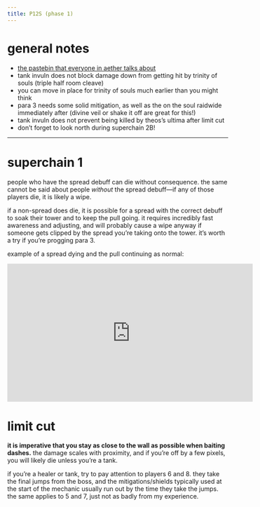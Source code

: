 ```yaml
---
title: P12S (phase 1)
---
```


# general notes
- [the pastebin that everyone in aether talks about](https://pastebin.com/gc93tBFY)
- tank invuln does not block damage down from getting hit by trinity of souls (triple half room cleave)
- you can move in place for trinity of souls much earlier than you might think
- para 3 needs some solid mitigation, as well as the on the soul raidwide immediately after (divine veil or shake it off are great for this!)
- tank invuln does not prevent being killed by theos’s ultima after limit cut
- don’t forget to look north during superchain 2B!
---
# superchain 1
people who have the spread debuff can die without consequence. the same cannot be said about people *without* the spread debuff—if any of those players die, it is likely a wipe.

if a non-spread does die, it is possible for a spread with the correct debuff to soak their tower and to keep the pull going. it requires incredibly fast awareness and adjusting, and will probably cause a wipe anyway if someone gets clipped by the spread you’re taking onto the tower. it’s worth a try if you’re progging para 3.

example of a spread dying and the pull continuing as normal:
<iframe width="560" height="315" src="https://www.youtube.com/embed/G-_Agw5M85o?si=Qa1EHQ9OAEVOjhxZ" title="YouTube video player" align="center" frameborder="0" allow="accelerometer; autoplay; clipboard-write; encrypted-media; gyroscope; picture-in-picture; web-share" allowfullscreen></iframe>

# limit cut
**it is imperative that you stay as close to the wall as possible when baiting dashes.** the damage scales with proximity, and if you’re off by a few pixels, you will likely die unless you’re a tank.

if you’re a healer or tank, try to pay attention to players 6 and 8. they take the final jumps from the boss, and the mitigations/shields typically used at the start of the mechanic usually run out by the time they take the jumps. the same applies to 5 and 7, just not as badly from my experience.